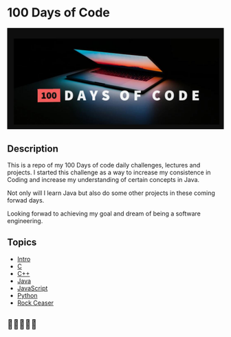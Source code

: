 # 100 Days of Code 

![100](./100.JPG)

## Description

This is a repo of my 100 Days of code daily challenges, lectures and projects.
I started this challenge as a way to increase my consistence in Coding and increase my understanding of certain concepts in Java. 

Not only will I learn Java but also do some other projects in these coming forwad days.

Looking forwad to achieving my goal and dream of being a software engineering.

## Topics 

* [Intro](./Intro)
* [C](./C)
* [C++](./Cpp)
* [Java](./Java)
* [JavaScript](./JavaScript)
* [Python](./Python)
* [Rock Ceaser](./Rock-Ceaser)


## 🥳🥳🥳😇😇
